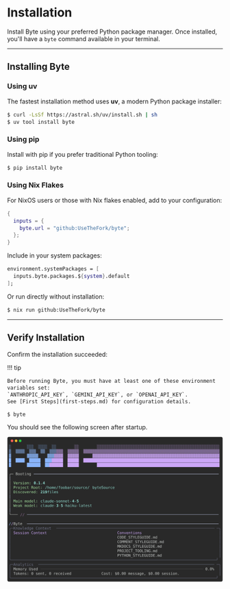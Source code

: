 # Installation

Install Byte using your preferred Python package manager. Once installed, you'll have a `byte` command available in your terminal.

---

## Installing Byte

### Using uv

The fastest installation method uses **uv**, a modern Python package installer:

```bash
$ curl -LsSf https://astral.sh/uv/install.sh | sh
$ uv tool install byte
```

### Using pip

Install with pip if you prefer traditional Python tooling:

```bash
$ pip install byte
```

### Using Nix Flakes

For NixOS users or those with Nix flakes enabled, add to your configuration:

```nix
{
  inputs = {
    byte.url = "github:UseTheFork/byte";
  };
}
```

Include in your system packages:

```nix
environment.systemPackages = [
  inputs.byte.packages.${system}.default
];
```

Or run directly without installation:

```bash
$ nix run github:UseTheFork/byte
```

---

## Verify Installation

Confirm the installation succeeded:

!!! tip

    Before running Byte, you must have at least one of these environment variables set:
    `ANTHROPIC_API_KEY`, `GEMINI_API_KEY`, or `OPENAI_API_KEY`.
    See [First Steps](first-steps.md) for configuration details.

```bash
$ byte
```

You should see the following screen after startup.

![Byte Boot Screen](../images/boot.svg)
